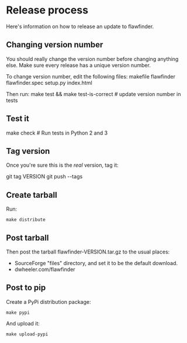 # Release process

Here's information on how to release an update to flawfinder.

## Changing version number

You should really change the version number before changing anything else.
Make sure every release has a unique version number.

To change version number, edit the following files:
makefile
flawfinder
flawfinder.spec
setup.py
index.html

Then run:
make test && make test-is-correct # update version number in tests

## Test it

make check # Run tests in Python 2 and 3

## Tag version

Once you're sure this is the *real* version, tag it:

git tag VERSION
git push --tags

## Create tarball

Run:

~~~~
make distribute
~~~~

## Post tarball

Then post the tarball flawfinder-VERSION.tar.gz to
the usual places:

* SourceForge "files" directory, and set it to be the default download.
* dwheeler.com/flawfinder

## Post to pip

Create a PyPi distribution package:

~~~~
make pypi
~~~~

And upload it:

~~~~
make upload-pypi
~~~~
